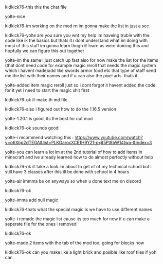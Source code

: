 kidkick76-this this the chat file


yolte-nice


kidkick76-im working on the mod rn im gonna make the list in just a sec


kidkick76-yolte are you sure you wnt my help im haveing truble with the code like ik the basics but thats it i dont understand what im doing with most of this stuff im gonna learn thogh ill learn as were doining this and hopfully we can figure this out together


yolte-im the same i just catch up fast also for now make the list for the items (that dont need code for example magic reroll that needs the magic system which i havent made)add like swords armor food etc that type of staff send me the list with their names and if u can also the pixel arts. thats it 

yolte-added item magic reroll
just so i dont forgot it havent added the code for it yet
i need to start the magic shit first


kidkick76-ok ill make th md file


kidkick76-also i figured out how to do the 1.16.5 version


yolte-1.20.1 is good, its the best for out mod


kidkick76-ok sounds good


yolte-i recommend watching this : https://www.youtube.com/watch?v=o6Xbp2dTEGA&list=PLKGarocXCE1H9Y21-pxjt5Pt8bW14twa-&index=3


yolte-you can learn a lot im at the 2nd tutorial of how to add items in minecraft and ive already learned how to do almost perfectly without help


kidkick76-ok ill take a look im about to get of of my technical school but i still have 3 classes after this ill be done with school in 4 hours


yolte-alr immma be on anyways so when u done text me on discord


kidkick76-ok


yolte-imma add null magic


kidkick76-thats what the special magic is we have to use different names


yolte-i remade the magic list cause its too much for now if u can make a seperate file for the ones i removed


kidkick76-ok

yolte-made 2 items with the tab of the mod too, going for blocks now


kidkick76-ok can you make like a light brick and posible like roof tiles if yoh can
